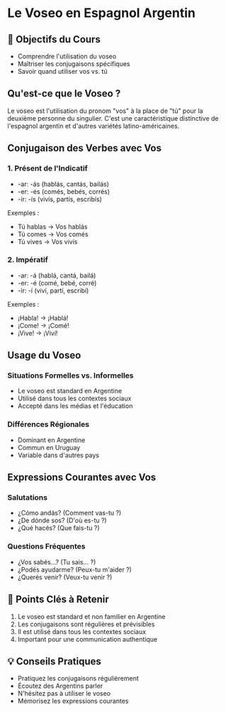 # Le Voseo en Espagnol Argentin

## 🎯 Objectifs du Cours
- Comprendre l'utilisation du voseo
- Maîtriser les conjugaisons spécifiques
- Savoir quand utiliser vos vs. tú

## Qu'est-ce que le Voseo ?
Le voseo est l'utilisation du pronom "vos" à la place de "tú" pour la deuxième personne du singulier. C'est une caractéristique distinctive de l'espagnol argentin et d'autres variétés latino-américaines.

## Conjugaison des Verbes avec Vos

### 1. Présent de l'Indicatif
- -ar: -ás (hablás, cantás, bailás)
- -er: -és (comés, bebés, corrés)
- -ir: -ís (vivís, partís, escribís)

Exemples :
- Tú hablas → Vos hablás
- Tú comes → Vos comés
- Tú vives → Vos vivís

### 2. Impératif
- -ar: -á (hablá, cantá, bailá)
- -er: -é (comé, bebé, corré)
- -ir: -í (viví, partí, escribí)

Exemples :
- ¡Habla! → ¡Hablá!
- ¡Come! → ¡Comé!
- ¡Vive! → ¡Viví!

## Usage du Voseo

### Situations Formelles vs. Informelles
- Le voseo est standard en Argentine
- Utilisé dans tous les contextes sociaux
- Accepté dans les médias et l'éducation

### Différences Régionales
- Dominant en Argentine
- Commun en Uruguay
- Variable dans d'autres pays

## Expressions Courantes avec Vos

### Salutations
- ¿Cómo andás? (Comment vas-tu ?)
- ¿De dónde sos? (D'où es-tu ?)
- ¿Qué hacés? (Que fais-tu ?)

### Questions Fréquentes
- ¿Vos sabés...? (Tu sais... ?)
- ¿Podés ayudarme? (Peux-tu m'aider ?)
- ¿Querés venir? (Veux-tu venir ?)

## 📝 Points Clés à Retenir
1. Le voseo est standard et non familier en Argentine
2. Les conjugaisons sont régulières et prévisibles
3. Il est utilisé dans tous les contextes sociaux
4. Important pour une communication authentique

## 💡 Conseils Pratiques
- Pratiquez les conjugaisons régulièrement
- Écoutez des Argentins parler
- N'hésitez pas à utiliser le voseo
- Mémorisez les expressions courantes
